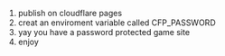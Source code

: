 1. publish on cloudflare pages
2. creat an enviroment variable called CFP_PASSWORD
3. yay you have a password protected game site
4. enjoy
